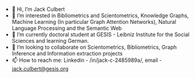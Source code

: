 - 👋 Hi, I’m Jack Culbert
- 👀 I’m interested in Bibliometrics and Scientometrics, Knowledge Graphs, Machine Learning (In particular Graph Attention Networks), Natural Language Processing and the Semantic Web
- 🌱 I’m currently doctoral student at GESIS - Leibniz Institute for the Social Sciences and learning German.
- 💞️ I’m looking to collaborate on Scientometrics, Bibliometrics, Graph Inference and Information extraction projects
- 📫 How to reach me: Linkedin - /in/jack-c-2485989a/, email - jack.culbert@gesis.org

<!---
jhculb/jhculb is a ✨ special ✨ repository because its `README.md` (this file) appears on your GitHub profile.
You can click the Preview link to take a look at your changes.
--->
